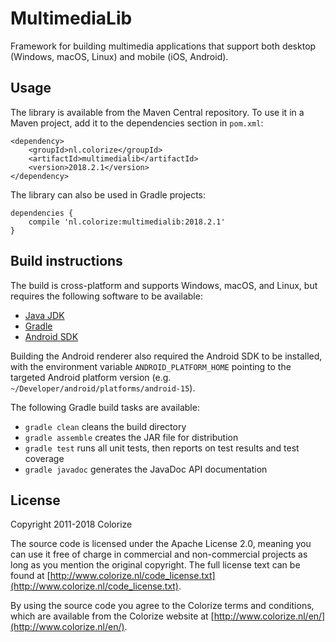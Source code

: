MultimediaLib
=============

Framework for building multimedia applications that support both desktop (Windows, macOS, Linux)
and mobile (iOS, Android). 

Usage
-----

The library is available from the Maven Central repository. To use it in a Maven project, add it 
to the dependencies section in `pom.xml`:

    <dependency>
        <groupId>nl.colorize</groupId>
        <artifactId>multimedialib</artifactId>
        <version>2018.2.1</version>
    </dependency>  
    
The library can also be used in Gradle projects:

    dependencies {
        compile 'nl.colorize:multimedialib:2018.2.1'
    }

Build instructions
------------------

The build is cross-platform and supports Windows, macOS, and Linux, but requires the following 
software to be available:

  - [Java JDK](http://java.oracle.com)
  - [Gradle](http://gradle.org)
  - [Android SDK](https://developer.android.com/sdk/index.html)

Building the Android renderer also required the Android SDK to be
installed, with the environment variable `ANDROID_PLATFORM_HOME` pointing to the targeted Android
platform version (e.g. `~/Developer/android/platforms/android-15`). 

The following Gradle build tasks are available:

  - `gradle clean` cleans the build directory
  - `gradle assemble` creates the JAR file for distribution
  - `gradle test` runs all unit tests, then reports on test results and test coverage
  - `gradle javadoc` generates the JavaDoc API documentation

License
-------

Copyright 2011-2018 Colorize

The source code is licensed under the Apache License 2.0, meaning you can use it free of charge 
in commercial and non-commercial projects as long as you mention the original copyright.
The full license text can be found at 
[http://www.colorize.nl/code_license.txt](http://www.colorize.nl/code_license.txt).

By using the source code you agree to the Colorize terms and conditions, which are available 
from the Colorize website at [http://www.colorize.nl/en/](http://www.colorize.nl/en/).
